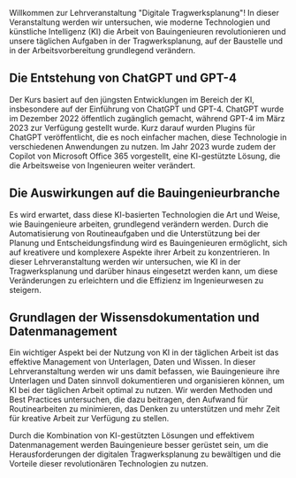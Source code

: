 Willkommen zur Lehrveranstaltung "Digitale Tragwerksplanung"! In dieser Veranstaltung werden wir untersuchen, wie moderne Technologien und künstliche Intelligenz (KI) die Arbeit von Bauingenieuren revolutionieren und unsere täglichen Aufgaben in der Tragwerksplanung, auf der Baustelle und in der Arbeitsvorbereitung grundlegend verändern.

## Die Entstehung von ChatGPT und GPT-4

Der Kurs basiert auf den jüngsten Entwicklungen im Bereich der KI, insbesondere auf der Einführung von ChatGPT und GPT-4. ChatGPT wurde im Dezember 2022 öffentlich zugänglich gemacht, während GPT-4 im März 2023 zur Verfügung gestellt wurde. Kurz darauf wurden Plugins für ChatGPT veröffentlicht, die es noch einfacher machen, diese Technologie in verschiedenen Anwendungen zu nutzen. Im Jahr 2023 wurde zudem der Copilot von Microsoft Office 365 vorgestellt, eine KI-gestützte Lösung, die die Arbeitsweise von Ingenieuren weiter verändert.

## Die Auswirkungen auf die Bauingenieurbranche

Es wird erwartet, dass diese KI-basierten Technologien die Art und Weise, wie Bauingenieure arbeiten, grundlegend verändern werden. Durch die Automatisierung von Routineaufgaben und die Unterstützung bei der Planung und Entscheidungsfindung wird es Bauingenieuren ermöglicht, sich auf kreativere und komplexere Aspekte ihrer Arbeit zu konzentrieren. In dieser Lehrveranstaltung werden wir untersuchen, wie KI in der Tragwerksplanung und darüber hinaus eingesetzt werden kann, um diese Veränderungen zu erleichtern und die Effizienz im Ingenieurwesen zu steigern.

## Grundlagen der Wissensdokumentation und Datenmanagement

Ein wichtiger Aspekt bei der Nutzung von KI in der täglichen Arbeit ist das effektive Management von Unterlagen, Daten und Wissen. In dieser Lehrveranstaltung werden wir uns damit befassen, wie Bauingenieure ihre Unterlagen und Daten sinnvoll dokumentieren und organisieren können, um KI bei der täglichen Arbeit optimal zu nutzen. Wir werden Methoden und Best Practices untersuchen, die dazu beitragen, den Aufwand für Routinearbeiten zu minimieren, das Denken zu unterstützen und mehr Zeit für kreative Arbeit zur Verfügung zu stellen.

Durch die Kombination von KI-gestützten Lösungen und effektivem Datenmanagement werden Bauingenieure besser gerüstet sein, um die Herausforderungen der digitalen Tragwerksplanung zu bewältigen und die Vorteile dieser revolutionären Technologien zu nutzen.